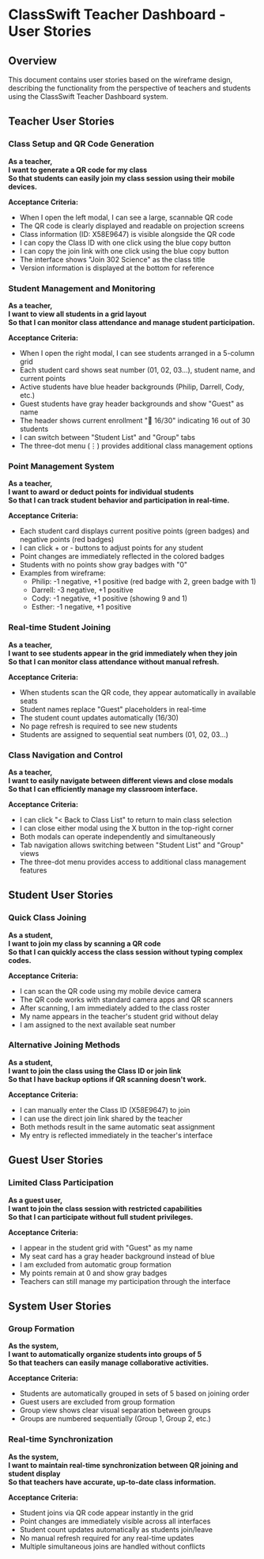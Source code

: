 # ClassSwift Teacher Dashboard - User Stories

## Overview

This document contains user stories based on the wireframe design, describing the functionality from the perspective of teachers and students using the ClassSwift Teacher Dashboard system.

## Teacher User Stories

### Class Setup and QR Code Generation

**As a teacher,**  
**I want to generate a QR code for my class**  
**So that students can easily join my class session using their mobile devices.**

**Acceptance Criteria:**
- When I open the left modal, I can see a large, scannable QR code
- The QR code is clearly displayed and readable on projection screens
- Class information (ID: X58E9647) is visible alongside the QR code
- I can copy the Class ID with one click using the blue copy button
- I can copy the join link with one click using the blue copy button
- The interface shows "Join 302 Science" as the class title
- Version information is displayed at the bottom for reference

### Student Management and Monitoring

**As a teacher,**  
**I want to view all students in a grid layout**  
**So that I can monitor class attendance and manage student participation.**

**Acceptance Criteria:**
- When I open the right modal, I can see students arranged in a 5-column grid
- Each student card shows seat number (01, 02, 03...), student name, and current points
- Active students have blue header backgrounds (Philip, Darrell, Cody, etc.)
- Guest students have gray header backgrounds and show "Guest" as name
- The header shows current enrollment "👥 16/30" indicating 16 out of 30 students
- I can switch between "Student List" and "Group" tabs
- The three-dot menu (⋮) provides additional class management options

### Point Management System

**As a teacher,**  
**I want to award or deduct points for individual students**  
**So that I can track student behavior and participation in real-time.**

**Acceptance Criteria:**
- Each student card displays current positive points (green badges) and negative points (red badges)
- I can click + or - buttons to adjust points for any student
- Point changes are immediately reflected in the colored badges
- Students with no points show gray badges with "0"
- Examples from wireframe:
  - Philip: -1 negative, +1 positive (red badge with 2, green badge with 1)
  - Darrell: -3 negative, +1 positive
  - Cody: -1 negative, +1 positive (showing 9 and 1)
  - Esther: -1 negative, +1 positive

### Real-time Student Joining

**As a teacher,**  
**I want to see students appear in the grid immediately when they join**  
**So that I can monitor class attendance without manual refresh.**

**Acceptance Criteria:**
- When students scan the QR code, they appear automatically in available seats
- Student names replace "Guest" placeholders in real-time
- The student count updates automatically (16/30)
- No page refresh is required to see new students
- Students are assigned to sequential seat numbers (01, 02, 03...)

### Class Navigation and Control

**As a teacher,**  
**I want to easily navigate between different views and close modals**  
**So that I can efficiently manage my classroom interface.**

**Acceptance Criteria:**
- I can click "< Back to Class List" to return to main class selection
- I can close either modal using the X button in the top-right corner
- Both modals can operate independently and simultaneously
- Tab navigation allows switching between "Student List" and "Group" views
- The three-dot menu provides access to additional class management features

## Student User Stories

### Quick Class Joining

**As a student,**  
**I want to join my class by scanning a QR code**  
**So that I can quickly access the class session without typing complex codes.**

**Acceptance Criteria:**
- I can scan the QR code using my mobile device camera
- The QR code works with standard camera apps and QR scanners
- After scanning, I am immediately added to the class roster
- My name appears in the teacher's student grid without delay
- I am assigned to the next available seat number

### Alternative Joining Methods

**As a student,**  
**I want to join the class using the Class ID or join link**  
**So that I have backup options if QR scanning doesn't work.**

**Acceptance Criteria:**
- I can manually enter the Class ID (X58E9647) to join
- I can use the direct join link shared by the teacher
- Both methods result in the same automatic seat assignment
- My entry is reflected immediately in the teacher's interface

## Guest User Stories

### Limited Class Participation

**As a guest user,**  
**I want to join the class session with restricted capabilities**  
**So that I can participate without full student privileges.**

**Acceptance Criteria:**
- I appear in the student grid with "Guest" as my name
- My seat card has a gray header background instead of blue
- I am excluded from automatic group formation
- My points remain at 0 and show gray badges
- Teachers can still manage my participation through the interface

## System User Stories

### Group Formation

**As the system,**  
**I want to automatically organize students into groups of 5**  
**So that teachers can easily manage collaborative activities.**

**Acceptance Criteria:**
- Students are automatically grouped in sets of 5 based on joining order
- Guest users are excluded from group formation
- Group view shows clear visual separation between groups
- Groups are numbered sequentially (Group 1, Group 2, etc.)

### Real-time Synchronization

**As the system,**  
**I want to maintain real-time synchronization between QR joining and student display**  
**So that teachers have accurate, up-to-date class information.**

**Acceptance Criteria:**
- Student joins via QR code appear instantly in the grid
- Point changes are immediately visible across all interfaces
- Student count updates automatically as students join/leave
- No manual refresh required for any real-time updates
- Multiple simultaneous joins are handled without conflicts